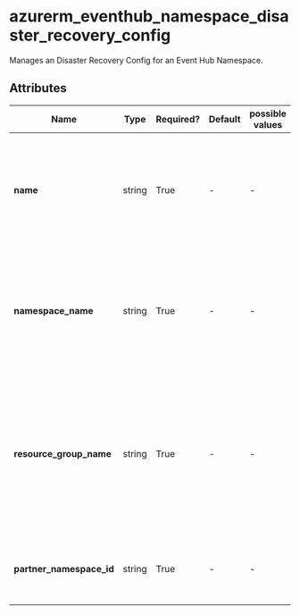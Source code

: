 # azurerm_eventhub_namespace_disaster_recovery_config

Manages an Disaster Recovery Config for an Event Hub Namespace.

## Attributes

| Name | Type | Required? | Default  | possible values | Description |
| ---- | ---- | --------- | -------- | ----------- | ----------- |
| **name** | string | True | -  |  -  | Specifies the name of the Disaster Recovery Config. Changing this forces a new resource to be created. | 
| **namespace_name** | string | True | -  |  -  | Specifies the name of the primary EventHub Namespace to replicate. Changing this forces a new resource to be created. | 
| **resource_group_name** | string | True | -  |  -  | The name of the resource group in which the Disaster Recovery Config exists. Changing this forces a new resource to be created. | 
| **partner_namespace_id** | string | True | -  |  -  | The ID of the EventHub Namespace to replicate to. | 


